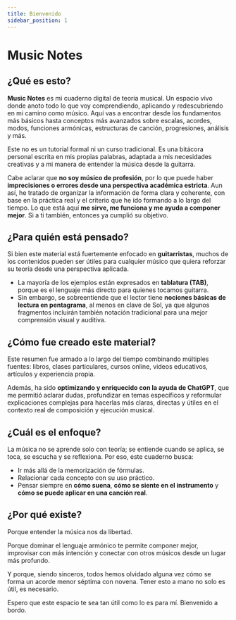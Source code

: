 ```yaml
---
title: Bienvenido
sidebar_position: 1
---
```


# Music Notes

## ¿Qué es esto?

**Music Notes** es mi cuaderno digital de teoría musical. Un espacio vivo donde anoto todo lo que voy comprendiendo, aplicando y redescubriendo en mi camino como músico.
Aquí vas a encontrar desde los fundamentos más básicos hasta conceptos más avanzados sobre escalas, acordes, modos, funciones armónicas, estructuras de canción, progresiones, análisis y más.

Este no es un tutorial formal ni un curso tradicional. Es una bitácora personal escrita en mis propias palabras, adaptada a mis necesidades creativas y a mi manera de entender la música desde la guitarra.

Cabe aclarar que **no soy músico de profesión**, por lo que puede haber **imprecisiones o errores desde una perspectiva académica estricta**. Aun así, he tratado de organizar la información de forma clara y coherente, con base en la práctica real y el criterio que he ido formando a lo largo del tiempo. Lo que está aquí **me sirve, me funciona y me ayuda a componer mejor**. Si a ti también, entonces ya cumplió su objetivo.

## ¿Para quién está pensado?

Si bien este material está fuertemente enfocado en **guitarristas**, muchos de los contenidos pueden ser útiles para cualquier músico que quiera reforzar su teoría desde una perspectiva aplicada.

- La mayoría de los ejemplos están expresados en **tablatura (TAB)**, porque es el lenguaje más directo para quienes tocamos guitarra.
- Sin embargo, se sobreentiende que el lector tiene **nociones básicas de lectura en pentagrama**, al menos en clave de Sol, ya que algunos fragmentos incluirán también notación tradicional para una mejor comprensión visual y auditiva.

## ¿Cómo fue creado este material?

Este resumen fue armado a lo largo del tiempo combinando múltiples fuentes: libros, clases particulares, cursos online, videos educativos, artículos y experiencia propia.

Además, ha sido **optimizando y enriquecido con la ayuda de ChatGPT**, que me permitió aclarar dudas, profundizar en temas específicos y reformular explicaciones complejas para hacerlas más claras, directas y útiles en el contexto real de composición y ejecución musical.

## ¿Cuál es el enfoque?

La música no se aprende solo con teoría; se entiende cuando se aplica, se toca, se escucha y se reflexiona. Por eso, este cuaderno busca:

- Ir más allá de la memorización de fórmulas.
- Relacionar cada concepto con su uso práctico.
- Pensar siempre en **cómo suena**, **cómo se siente en el instrumento** y **cómo se puede aplicar en una canción real**.

## ¿Por qué existe?

Porque entender la música nos da libertad.

Porque dominar el lenguaje armónico te permite componer mejor, improvisar con más intención y conectar con otros músicos desde un lugar más profundo.

Y porque, siendo sinceros, todos hemos olvidado alguna vez cómo se forma un acorde menor séptima con novena. Tener esto a mano no solo es útil, es necesario.

Espero que este espacio te sea tan útil como lo es para mí.
Bienvenido a bordo.

<DonateButton />
<Comments />
